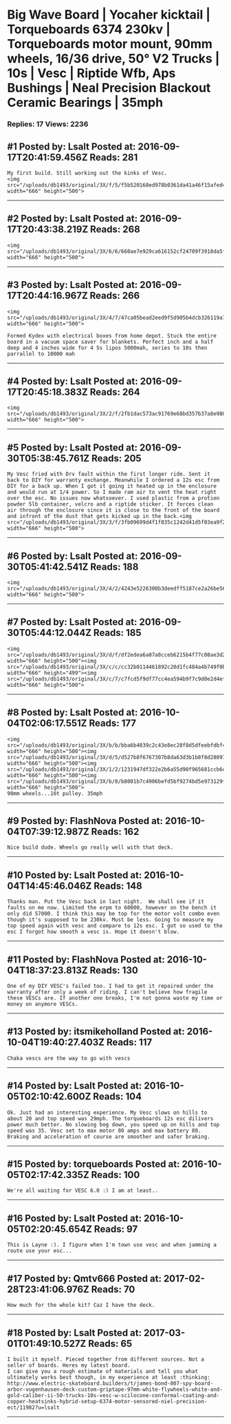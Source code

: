 # Big Wave Board &#124; Yocaher kicktail &#124; Torqueboards 6374 230kv &#124; Torqueboards motor mount, 90mm wheels, 16/36 drive, 50° V2 Trucks &#124; 10s &#124; Vesc &#124; Riptide Wfb, Aps Bushings &#124; Neal Precision Blackout Ceramic Bearings &#124; 35mph

### Replies: 17 Views: 2236

## \#1 Posted by: Lsalt Posted at: 2016-09-17T20:41:59.456Z Reads: 281

```
My first build. Still working out the kinks of Vesc. 
<img src="/uploads/db1493/original/3X/f/5/f5b520168ed978b0361da41a46f15afed49afb0c.jpg" width="666" height="500">
```

---
## \#2 Posted by: Lsalt Posted at: 2016-09-17T20:43:38.219Z Reads: 268

```
<img src="/uploads/db1493/original/3X/6/6/660ae7e929ca616152cf24709f3918da5f021b89.jpg" width="666" height="500">
```

---
## \#3 Posted by: Lsalt Posted at: 2016-09-17T20:44:16.967Z Reads: 266

```
<img src="/uploads/db1493/original/3X/4/7/47ca05bead2eed9f5d905b4dcb326119a7f606db.jpg" width="666" height="500">

Formed Kydex with electrical boxes from home depot. Stuck the entire board in a vacuum space saver for blankets. Perfect inch and a half deep and 4 inches wide for 4 5s lipos 5000mah, series to 10s then parrallel to 10000 mah
```

---
## \#4 Posted by: Lsalt Posted at: 2016-09-17T20:45:18.383Z Reads: 264

```
<img src="/uploads/db1493/original/3X/2/f/2fb1dac573ac91769e68bd357b37a8e980e340de.jpg" width="666" height="500">
```

---
## \#5 Posted by: Lsalt Posted at: 2016-09-30T05:38:45.761Z Reads: 205

```
My Vesc fried with Drv fault within the first longer ride. Sent it back to DIY for warranty exchange. Meanwhile I ordered a 12s esc from DIY for a back up. When I got it going it heated up in the enclosure and would run at 1/4 power. So I made ram air to vent the heat right over the esc. No issues now whatsoever. I used plastic from a protien powder 5lb container, velcro and a riptide sticker. It forces clean air through the enclosure since it is close to the front of the board and infront of the dust that gets kicked up in the back.<img src="/uploads/db1493/original/3X/3/f/3fb09699d4f1f835c1242d41d5f03ea9f2612e54.jpg" width="666" height="500">
```

---
## \#6 Posted by: Lsalt Posted at: 2016-09-30T05:41:42.541Z Reads: 188

```
<img src="/uploads/db1493/original/3X/4/2/4243e5226300b3deedff5187ce2a26be564cd68d.jpg" width="666" height="500">
```

---
## \#7 Posted by: Lsalt Posted at: 2016-09-30T05:44:12.044Z Reads: 185

```
<img src="/uploads/db1493/original/3X/d/f/df2edea6a07a8cceb6215b4f77c08ae3d272fd70.jpg" width="666" height="500"><img src="/uploads/db1493/original/3X/c/c/cc32b0114461892c20d1fc484a4b749f0b35bad9.jpg" width="666" height="499"><img src="/uploads/db1493/original/3X/c/7/c7fcd5f9df77cc4ea594b9f7c9d0e2d4ef8283a8.jpg" width="666" height="500">
```

---
## \#8 Posted by: Lsalt Posted at: 2016-10-04T02:06:17.551Z Reads: 177

```
<img src="/uploads/db1493/original/3X/b/b/bba6b4039c2c43e8ec28f8d5dfeebfdbf46fe864.jpg" width="666" height="500"><img src="/uploads/db1493/original/3X/d/5/d527b8f6767307b8da63d3b1b8f8d280974c0279.jpg" width="666" height="500"><img src="/uploads/db1493/original/3X/1/2/1231947df322e2b6a55d90f965681ccb6cd9d82d.jpg" width="666" height="500"><img src="/uploads/db1493/original/3X/b/8/b8001b7c4906befd5bf9274bd5e973129faf5265.jpg" width="666" height="500">
90mm wheels...16t pulley. 35mph
```

---
## \#9 Posted by: FlashNova Posted at: 2016-10-04T07:39:12.987Z Reads: 162

```
Nice build dude. Wheels go really well with that deck.
```

---
## \#10 Posted by: Lsalt Posted at: 2016-10-04T14:45:46.046Z Reads: 148

```
Thanks man. Put the Vesc back in last night.  We shall see if it faults on me now. Limited the erpm to 60000, however on the bench it only did 57000. I think this may be top for the motor volt combo even though it's supposed to be 230kv. Must be less. Going to measure my top speed again with vesc and compare to 12s esc. I got so used to the esc I forgot how smooth a vesc is. Hope it doesn't blow.
```

---
## \#11 Posted by: FlashNova Posted at: 2016-10-04T18:37:23.813Z Reads: 130

```
One of my DIY VESC's failed too. I had to get it repaired under the warranty after only a week of riding. I can't believe how fragile these VESCs are. If another one breaks, I'm not gonna waste my time or money on anymore VESCs.
```

---
## \#13 Posted by: itsmikeholland Posted at: 2016-10-04T19:40:27.403Z Reads: 117

```
Chaka vescs are the way to go with vescs
```

---
## \#14 Posted by: Lsalt Posted at: 2016-10-05T02:10:42.600Z Reads: 104

```
Ok. Just had an interesting experience. My Vesc slows on hills to about 20 and top speed was 29mph. The torqueboards 12s esc dilivers power much better. No slowing bog down, you speed up on hills and top speed was 35. Vesc set to max motor 80 amps and max battery 80. Braking and acceleration of course are smoother and safer braking.
```

---
## \#15 Posted by: torqueboards Posted at: 2016-10-05T02:17:42.335Z Reads: 100

```
We're all waiting for VESC 6.0 :) I am at least..
```

---
## \#16 Posted by: Lsalt Posted at: 2016-10-05T02:20:45.654Z Reads: 97

```
This is Layne :). I figure when I'm town use vesc and when jamming a route use your esc...
```

---
## \#17 Posted by: Qmtv666 Posted at: 2017-02-28T23:41:06.976Z Reads: 70

```
How much for the whole kit? Caz I have the deck.
```

---
## \#18 Posted by: Lsalt Posted at: 2017-03-01T01:49:10.527Z Reads: 65

```
I built it myself. Pieced together from different sources. Not a seller of boards. Heres my latest board. 
I can give you a rough estimate of materials and tell you what ultimately works best though, in my experience at least :thinking:
http://www.electric-skateboard.builders/t/james-bond-007-spy-board-arbor-vugenhausen-deck-custom-griptape-97mm-white-flywheels-white-and-gold-caliber-ii-50-trucks-10s-vesc-w-scilocone-conformal-coating-and-copper-heatsinks-hybrid-setup-6374-motor-sensored-niel-precision-ect/11982?u=lsalt
```

---
